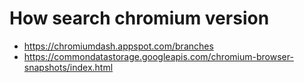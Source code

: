 # How search chromium version

- https://chromiumdash.appspot.com/branches
- https://commondatastorage.googleapis.com/chromium-browser-snapshots/index.html
